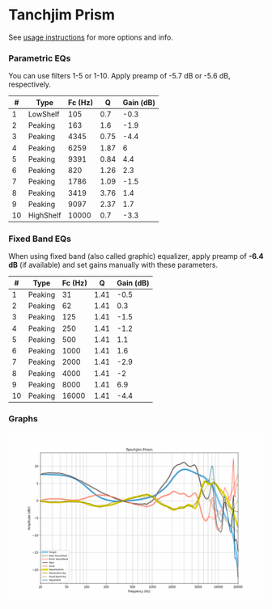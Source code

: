 # Tanchjim Prism
See [usage instructions](https://github.com/jaakkopasanen/AutoEq#usage) for more options and info.

### Parametric EQs
You can use filters 1-5 or 1-10. Apply preamp of -5.7 dB or -5.6 dB, respectively.

|   # | Type      |   Fc (Hz) |    Q |   Gain (dB) |
|-----|-----------|-----------|------|-------------|
|   1 | LowShelf  |       105 | 0.7  |        -0.3 |
|   2 | Peaking   |       163 | 1.6  |        -1.9 |
|   3 | Peaking   |      4345 | 0.75 |        -4.4 |
|   4 | Peaking   |      6259 | 1.87 |         6   |
|   5 | Peaking   |      9391 | 0.84 |         4.4 |
|   6 | Peaking   |       820 | 1.26 |         2.3 |
|   7 | Peaking   |      1786 | 1.09 |        -1.5 |
|   8 | Peaking   |      3419 | 3.76 |         1.4 |
|   9 | Peaking   |      9097 | 2.37 |         1.7 |
|  10 | HighShelf |     10000 | 0.7  |        -3.3 |

### Fixed Band EQs
When using fixed band (also called graphic) equalizer, apply preamp of **-6.4 dB** (if available) and set gains manually with these parameters.

|   # | Type    |   Fc (Hz) |    Q |   Gain (dB) |
|-----|---------|-----------|------|-------------|
|   1 | Peaking |        31 | 1.41 |        -0.5 |
|   2 | Peaking |        62 | 1.41 |         0.3 |
|   3 | Peaking |       125 | 1.41 |        -1.5 |
|   4 | Peaking |       250 | 1.41 |        -1.2 |
|   5 | Peaking |       500 | 1.41 |         1.1 |
|   6 | Peaking |      1000 | 1.41 |         1.6 |
|   7 | Peaking |      2000 | 1.41 |        -2.9 |
|   8 | Peaking |      4000 | 1.41 |        -2   |
|   9 | Peaking |      8000 | 1.41 |         6.9 |
|  10 | Peaking |     16000 | 1.41 |        -4.4 |

### Graphs
![](./Tanchjim%20Prism.png)
